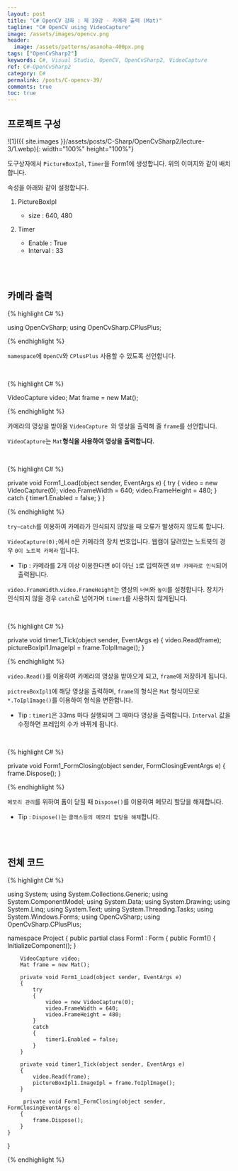 ```yaml
---
layout: post
title: "C# OpenCV 강좌 : 제 39강 - 카메라 출력 (Mat)"
tagline: "C# OpenCV using VideoCapture"
image: /assets/images/opencv.png
header:
  image: /assets/patterns/asanoha-400px.png
tags: ["OpenCvSharp2"]
keywords: C#, Visual Studio, OpenCV, OpenCvSharp2, VideoCapture
ref: C#-OpenCvSharp2
category: C#
permalink: /posts/C-opencv-39/
comments: true
toc: true
---
```


## 프로젝트 구성

![1]({{ site.images }}/assets/posts/C-Sharp/OpenCvSharp2/lecture-3/1.webp){: width="100%" height="100%"}

도구상자에서 `PictureBoxIpl`, `Timer`을 Form1에 생성합니다. 위의 이미지와 같이 배치합니다.

속성을 아래와 같이 설정합니다.

1. PictureBoxIpl
    * size : 640, 480

2. Timer
    * Enable : True
    * Interval : 33

<br>
<br>

## 카메라 출력

{% highlight C# %}

using OpenCvSharp;
using OpenCvSharp.CPlusPlus;

{% endhighlight %}

`namespace`에 `OpenCV`와 `CPlusPlus` 사용할 수 있도록 선언합니다.

<br>

{% highlight C# %}

VideoCapture video;
Mat frame = new Mat();

{% endhighlight %}

카메라의 영상을 받아올 `VideoCapture `와 영상을 출력해 줄 `frame`를 선언합니다.

`VideoCapture`는 `Mat`**형식을 사용하여 영상을 출력합니다.**

<br>

{% highlight C# %}

private void Form1_Load(object sender, EventArgs e)
{
    try
    {
        video = new VideoCapture(0);
        video.FrameWidth = 640;
        video.FrameHeight = 480;
    }
    catch
    {
        timer1.Enabled = false;
    }
}

{% endhighlight %}

`try~catch`를 이용하여 카메라가 인식되지 않았을 때 오류가 발생하지 않도록 합니다.

`VideoCapture(0);`에서 `0`은 카메라의 장치 번호입니다. 웹캠이 달려있는 노트북의 경우 `0이 노트북 카메라` 입니다.

- Tip : 카메라를 2개 이상 이용한다면 `0`이 아닌 `1`로 입력하면 `외부 카메라로 인식`되어 출력됩니다.

`video.FrameWidth`.`video.FrameHeight`는 영상의 `너비`와 `높이`를 설정합니다. 장치가 인식되지 않을 경우 `catch`로 넘어가며 `timer1`를 사용하지 않게됩니다.

<br>

{% highlight C# %}

private void timer1_Tick(object sender, EventArgs e)
{
    video.Read(frame);
    pictureBoxIpl1.ImageIpl = frame.ToIplImage();
}

{% endhighlight %}

`video.Read()`를 이용하여 카메라의 영상을 받아오게 되고, `frame`에 저장하게 됩니다.

`pictreuBoxIpl1`에 해당 영상을 출력하며, `frame`의 형식은 `Mat` 형식이므로 `*.ToIplImage()`를 이용하여 형식을 변환합니다.

- Tip : `timer1`은 33ms 마다 실행되며 그 때마다 영상을 출력합니다. `Interval` 값을 수정하면 프레임의 수가 바뀌게 됩니다.

<br>

{% highlight C# %}

private void Form1_FormClosing(object sender, FormClosingEventArgs e)
{
    frame.Dispose();
}

{% endhighlight %}

`메모리 관리`를 위하여 폼이 닫힐 때 `Dispose()`를 이용하여 메모리 할당을 해제합니다.

- Tip : `Dispose()`는 `클래스등의 메모리 할당을 해제`합니다.

<br>
<br>

## 전체 코드

{% highlight C# %}

using System;
using System.Collections.Generic;
using System.ComponentModel;
using System.Data;
using System.Drawing;
using System.Linq;
using System.Text;
using System.Threading.Tasks;
using System.Windows.Forms;
using OpenCvSharp;
using OpenCvSharp.CPlusPlus;

namespace Project
{
    public partial class Form1 : Form
    {
        public Form1()
        {
            InitializeComponent();
        }

        VideoCapture video;
        Mat frame = new Mat();

        private void Form1_Load(object sender, EventArgs e)
        {
            try
            { 
                video = new VideoCapture(0);
                video.FrameWidth = 640;
                video.FrameHeight = 480;
            }
            catch
            {
                timer1.Enabled = false;
            }
        }

        private void timer1_Tick(object sender, EventArgs e)
        {
            video.Read(frame);
            pictureBoxIpl1.ImageIpl = frame.ToIplImage();
        }
        
         private void Form1_FormClosing(object sender, FormClosingEventArgs e)
        {
            frame.Dispose();
        }       
    }
}

{% endhighlight %}